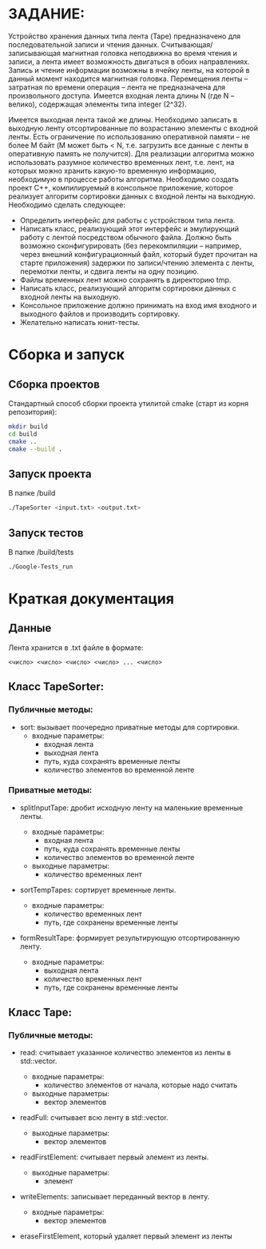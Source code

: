 # ЗАДАНИЕ:
Устройство хранения данных типа лента (Tape) предназначено для последовательной записи и
чтения данных. Считывающая/записывающая магнитная головка неподвижна во время чтения и
записи, а лента имеет возможность двигаться в обоих направлениях. Запись и чтение информации
возможны в ячейку ленты, на которой в данный момент находится магнитная головка.
Перемещения ленты – затратная по времени операция – лента не предназначена для
произвольного доступа.
Имеется входная лента длины N (где N – велико), содержащая элементы типа integer (2^32).

Имеется выходная лента такой же длины. Необходимо записать в выходную ленту
отсортированные по возрастанию элементы с входной ленты. Есть ограничение по использованию
оперативной памяти – не более M байт (M может быть < N, т.е. загрузить все данные с ленты в
оперативную память не получится). Для реализации алгоритма можно использовать разумное
количество временных лент, т.е. лент, на которых можно хранить какую-то временную
информацию, необходимую в процессе работы алгоритма.
Необходимо создать проект С++, компилируемый в консольное приложение, которое реализует
алгоритм сортировки данных с входной ленты на выходную. Необходимо сделать следующее:

- Определить интерфейс для работы с устройством типа лента.
- Написать класс, реализующий этот интерфейс и эмулирующий работу с лентой
посредством обычного файла. Должно быть возможно сконфигурировать (без
перекомпиляции – например, через внешний конфигурационный файл, который будет
прочитан на старте приложения) задержки по записи/чтению элемента с ленты, перемотки
ленты, и сдвига ленты на одну позицию. 
- Файлы временных лент можно сохранять в директорию tmp. 
- Написать класс, реализующий алгоритм сортировки данных с входной ленты на выходную. 
- Консольное приложение должно принимать на вход имя входного и выходного файлов и
производить сортировку. 
- Желательно написать юнит-тесты.

# Сборка и запуск

## Сборка проектов

Стандартный способ сборки проекта утилитой cmake (старт из корня репозитория):
```bash
mkdir build
cd build
cmake ..
cmake --build .
```

## Запуск проекта

В папке /build

```bash
./TapeSorter <input.txt> <output.txt>
```

## Запуск тестов

В папке /build/tests

```bash
./Google-Tests_run
```

# Краткая документация

## Данные

Лента хранится в .txt файле в формате:
```
<число> <число> <число> <число> ... <число>
```

## Класс TapeSorter: 

### Публичные методы:

- sort: вызывает поочередно приватные методы для сортировки. 
  - входные параметры:
    - входная лента
    - выходная лента
    - путь, куда сохранять временные ленты
    - количество элементов во временной ленте

### Приватные методы:

- splitInputTape: дробит исходную ленту на маленькие временные ленты. 
  - входные параметры:
    - входная лента
    - путь, куда сохранять временные ленты
    - количество элементов во временной ленте
  - выходные параметры:
    - количество временных лент

- sortTempTapes: сортирует временные ленты. 
  - входные параметры:
    - количество временных лент
    - путь, где сохранены временные ленты

- formResultTape: формирует результирующую отсортированную ленту.
  - входные параметры:
    - выходная лента
    - количество временных лент
    - путь, где сохранены временные ленты

## Класс Tape:

### Публичные методы:

- read: считывает указанное количество элементов из ленты в std::vector.
    - входные параметры:
      - количество элементов от начала, которые надо считать
    - выходные параметры:
      - вектор элементов

- readFull: считывает всю ленту в std::vector.
    - выходные параметры:
        - вектор элементов

- readFirstElement: считывает первый элемент из ленты.
    - выходные параметры:
        - элемент

- writeElements: записывает переданный вектор в ленту.
    - входные параметры:
        - вектор элементов

- eraseFirstElement, который удаляет первый элемент из ленты